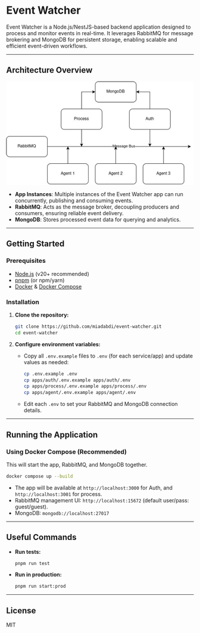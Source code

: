 # Event Watcher

Event Watcher is a Node.js/NestJS-based backend application designed to process and monitor events in real-time. It leverages RabbitMQ for message brokering and MongoDB for persistent storage, enabling scalable and efficient event-driven workflows.

---

## Architecture Overview

![Architecture Diagram](arch.jpg)

- **App Instances**: Multiple instances of the Event Watcher app can run concurrently, publishing and consuming events.
- **RabbitMQ**: Acts as the message broker, decoupling producers and consumers, ensuring reliable event delivery.
- **MongoDB**: Stores processed event data for querying and analytics.

---

## Getting Started

### Prerequisites

- [Node.js](https://nodejs.org/) (v20+ recommended)
- [pnpm](https://pnpm.io/) (or npm/yarn)
- [Docker](https://www.docker.com/) & [Docker Compose](https://docs.docker.com/compose/)

### Installation

1. **Clone the repository:**

   ```bash
   git clone https://github.com/miadabdi/event-watcher.git
   cd event-watcher
   ```

2. **Configure environment variables:**
   - Copy all `.env.example` files to `.env` (for each service/app) and update values as needed:
     ```bash
     cp .env.example .env
     cp apps/auth/.env.example apps/auth/.env
     cp apps/process/.env.example apps/process/.env
     cp apps/agent/.env.example apps/agent/.env
     ```
   - Edit each `.env` to set your RabbitMQ and MongoDB connection details.

---

## Running the Application

### Using Docker Compose (Recommended)

This will start the app, RabbitMQ, and MongoDB together.

```bash
docker compose up --build
```

- The app will be available at `http://localhost:3000` for Auth, and `http://localhost:3001` for process.
- RabbitMQ management UI: `http://localhost:15672` (default user/pass: guest/guest).
- MongoDB: `mongodb://localhost:27017`

---

## Useful Commands

- **Run tests:**
  ```bash
  pnpm run test
  ```
- **Run in production:**
  ```bash
  pnpm run start:prod
  ```

---

## License

MIT
